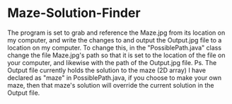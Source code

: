# Maze-Solution-Finder
The program is set to grab and reference the Maze.jpg from its location on my computer, and write the changes to and output the Output.jpg file to a location on my computer. To change this, in the "PossiblePath.java" class change the file Maze.jpg's path so that it is set to the location of the file on your computer, and likewise with the path of the Output.jpg file. Ps. The Output file currently holds the solution to the maze (2D array) I have declared as "maze" in PossiblePath.java, if you choose to make your own maze, then that maze's solution will override the current solution in the Output file.
